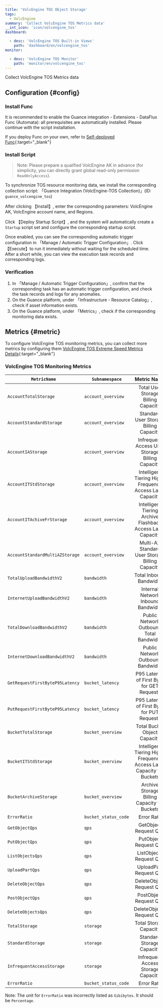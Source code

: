 ```yaml
---
title: 'VolcEngine TOS Object Storage'
tags: 
  - VolcEngine
summary: 'Collect VolcEngine TOS Metrics data'
__int_icon: 'icon/volcengine_tos'
dashboard:

  - desc: 'VolcEngine TOS Built-in Views'
    path: 'dashboard/en/volcengine_tos'
monitor:

  - desc: 'VolcEngine TOS Monitor'
    path: 'monitor/en/volcengine_tos'
---
```


Collect VolcEngine TOS Metrics data

## Configuration {#config}

### Install Func

It is recommended to enable the Guance integration - Extensions - DataFlux Func (Automata): all prerequisites are automatically installed. Please continue with the script installation.

If you deploy Func on your own, refer to [Self-deployed Func](https://func.guance.com/doc/script-market-guance-integration/){:target="_blank"}

### Install Script

> Note: Please prepare a qualified VolcEngine AK in advance (for simplicity, you can directly grant global read-only permission `ReadOnlyAccess`).

To synchronize TOS resource monitoring data, we install the corresponding collection script: 「Guance Integration (VolcEngine-TOS Collection)」(ID: `guance_volcengine_tos`)

After clicking 【Install】, enter the corresponding parameters: VolcEngine AK, VolcEngine account name, and Regions.

Click 【Deploy Startup Script】, and the system will automatically create a `Startup` script set and configure the corresponding startup script.

Once enabled, you can see the corresponding automatic trigger configuration in 「Manage / Automatic Trigger Configuration」. Click 【Execute】to run it immediately without waiting for the scheduled time. After a short while, you can view the execution task records and corresponding logs.

### Verification

1. In 「Manage / Automatic Trigger Configuration」, confirm that the corresponding task has an automatic trigger configuration, and check the task records and logs for any anomalies.
2. On the Guance platform, under 「Infrastructure - Resource Catalog」, check if asset information exists.
3. On the Guance platform, under 「Metrics」, check if the corresponding monitoring data exists.

## Metrics {#metric}

To configure VolcEngine TOS monitoring metrics, you can collect more metrics by configuring them [VolcEngine TOS Extreme Speed Metrics Details](https://console.volcengine.com/cloud_monitor/docs?namespace=VCM_TOS){:target="_blank"}

### VolcEngine TOS Monitoring Metrics

|`MetricName` |`Subnamespace` | Metric Name | MetricUnit | Dimension|
| ----------- |---------------| :----: |:--------:  |:-------: |
| `AccountTotalStorage` | `account_overview` | Total User Storage Billing Capacity | Gibibytes | - |
| `AccountStandardStorage` | `account_overview` | Standard User Storage Billing Capacity | Gibibytes | - |
| `AccountIAStorage` | `account_overview` | Infrequent Access User Storage Billing Capacity | Gibibytes | - |
| `AccountITStdStorage` | `account_overview` | Intelligent Tiering High-Frequency Access Layer Capacity | Gibibytes | - |
| `AccountITAchiveFrStorage` | `account_overview` | Intelligent Tiering Archive Flashback Access Layer Capacity | Gibibytes | - |
| `AccountStandardMultiAZStorage` | `account_overview` | Multi-AZ Standard User Storage Billing Capacity | Gibibytes | - |
| `TotalUploadBandwidthV2` | `bandwidth` | Total Inbound Bandwidth | Megabytes/Second | ResourceID |
| `InternetUploadBandwidthV2` | `bandwidth` | Internal Network Inbound Bandwidth | Megabytes/Second | ResourceID |
| `TotalDownloadBandwidthV2` | `bandwidth` | Public Network Outbound Total Bandwidth | Megabytes/Second | ResourceID |
| `InternetDownloadBandwidthV2` | `bandwidth` | Public Network Outbound Bandwidth | Megabits/Second | ResourceID |
| `GetRequestFirstByteP95Latency` | `bucket_latency` | P95 Latency of First Byte for GET Requests | Millisecond | ResourceID |
| `PutRequestFirstByteP95Latency` | `bucket_latency` | P95 Latency of First Byte for PUT Requests | Millisecond | ResourceID |
| `BucketTotalStorage` | `bucket_overview` | Total Bucket Object Capacity | Gibibytes | ResourceID |
| `BucketITStdStorage` | `bucket_overview` | Intelligent Tiering High-Frequency Access Layer Capacity for Buckets | Gibibytes | ResourceID |
| `BucketArchiveStorage` | `bucket_overview` | Archive Storage Billing Capacity for Buckets | Gibibytes | ResourceID |
| `ErrorRatio` | `bucket_status_code` | Error Rate | Percentage | ResourceID |
| `GetObjectQps` | `qps` | GetObject Request QPS | Requests/Second | ResourceID |
| `PutObjectQps` | `qps` | PutObject Request QPS | Requests/Second | ResourceID |
| `ListObjectsQps` | `qps` | ListObjects Request QPS | Requests/Second | ResourceID |
| `UploadPartQps` | `qps` | UploadPart Request QPS | Requests/Second | ResourceID |
| `DeleteObjectQps` | `qps` | DeleteObject Request QPS | Requests/Second | ResourceID |
| `PostObjectQps` | `qps` | PostObject Request QPS | Requests/Second | ResourceID |
| `DeleteObjectsQps` | `qps` | DeleteObjects Request QPS | Requests/Second | ResourceID |
| `TotalStorage` | `storage` | Total Storage Capacity | Gibibytes | ResourceID |
| `StandardStorage` | `storage` | Standard Storage Capacity | Gibibytes | ResourceID |
| `InfrequentAccessStorage` | `storage` | Infrequent Access Storage Capacity | Gibibytes | ResourceID |
| `ErrorRatio` | `bucket_status_code` | Error Rate | Percentage | ResourceID |

Note: The unit for `ErrorRatio` was incorrectly listed as `Gibibytes`. It should be `Percentage`.
